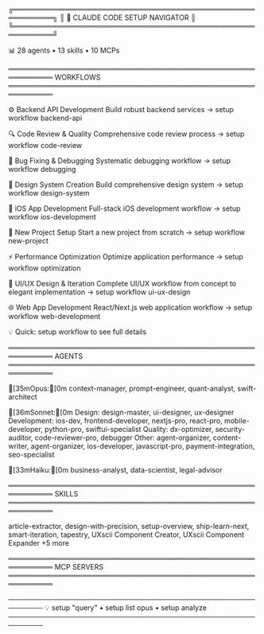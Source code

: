 
╔══════════════════════════════════════════════════════════╗
║          🔧 CLAUDE CODE SETUP NAVIGATOR                 ║
╚══════════════════════════════════════════════════════════╝

📊  28 agents  •  13 skills  •  10 MCPs

═══════════════════════════════════════════════════════════
  WORKFLOWS
═══════════════════════════════════════════════════════════

⚙️  Backend API Development
   Build robust backend services
   → setup workflow backend-api

🔍  Code Review & Quality
   Comprehensive code review process
   → setup workflow code-review

🐛  Bug Fixing & Debugging
   Systematic debugging workflow
   → setup workflow debugging

🎨  Design System Creation
   Build comprehensive design system
   → setup workflow design-system

📱  iOS App Development
   Full-stack iOS development workflow
   → setup workflow ios-development

🚀  New Project Setup
   Start a new project from scratch
   → setup workflow new-project

⚡  Performance Optimization
   Optimize application performance
   → setup workflow optimization

🎨  UI/UX Design & Iteration
   Complete UI/UX workflow from concept to elegant implementation
   → setup workflow ui-ux-design

🌐  Web App Development
   React/Next.js web application workflow
   → setup workflow web-development

💡 Quick: setup workflow <name> to see full details

═══════════════════════════════════════════════════════════
  AGENTS
═══════════════════════════════════════════════════════════

[35mOpus:[0m
  context-manager, prompt-engineer, quant-analyst, swift-architect

[36mSonnet:[0m
  Design: design-master, ui-designer, ux-designer
  Development: ios-dev, frontend-developer, nextjs-pro, react-pro, mobile-developer, python-pro, swiftui-specialist
  Quality: dx-optimizer, security-auditor, code-reviewer-pro, debugger
  Other: agent-organizer, content-writer, agent-organizer, ios-developer, javascript-pro, payment-integration, seo-specialist

[33mHaiku:[0m
  business-analyst, data-scientist, legal-advisor

═══════════════════════════════════════════════════════════
  SKILLS
═══════════════════════════════════════════════════════════

   article-extractor, design-with-precision, setup-overview, ship-learn-next, smart-iteration, tapestry, UXscii Component Creator, UXscii Component Expander +5 more

═══════════════════════════════════════════════════════════
  MCP SERVERS
═══════════════════════════════════════════════════════════

   

─────────────────────────────────────────────────────────
💡 setup "query"  •  setup list opus  •  setup analyze
─────────────────────────────────────────────────────────
